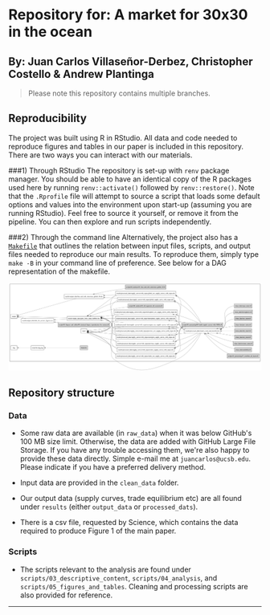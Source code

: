 # Repository for: A market for 30x30 in the ocean
## By: Juan Carlos Villaseñor-Derbez, Christopher Costello & Andrew Plantinga

> Please note this repository contains multiple branches.

## Reproducibility

The project was built using R in RStudio. All data and code needed to reproduce figures and tables in our paper is included in this repository. There are two ways you can interact with our materials.

###1) Through RStudio
The repository is set-up with `renv` package manager. You should be able to have an identical copy of the R packages used here by running `renv::activate()` followed by `renv::restore()`. Note that the `.Rprofile` file will attempt to source a script that loads some default options and values into the environment upon start-up (assuming you are running RStudio). Feel free to source it yourself, or remove it from the pipeline. You can then explore and run scripts independently.

###2) Through the command line
Alternatively, the project also has a [`Makefile`](https://github.com/jcvdav/transferable_conservation/blob/master/Makefile) that outlines the relation between input files, scripts, and output files needed to reproduce our main results. To reproduce them, simply type `make -B` in your command line of preference. See below for a DAG representation of the makefile.

![](makefile-dag.png)

## Repository structure 

### Data

- Some raw data are available (in `raw_data`) when it was below GitHub's 100 MB size limit. Otherwise, the data are added with GitHub Large File Storage. If you have any trouble accessing them, we're also happy to provide these data directly. Simple e-mail me at `juancarlos@ucsb.edu`. Please indicate if you have a preferred delivery method.

- Input data are provided in the `clean_data` folder.

- Our output data (supply curves, trade equilibrium etc) are all found under `results` (either `output_data` or `processed_dats`).

- There is a csv file, requested by Science, which contains the data required to produce Figure 1 of the main paper.

### Scripts

- The scripts relevant to the analysis are found under `scripts/03_descriptive_content`, `scripts/04_analysis`, and `scripts/05_figures_and_tables`. Cleaning and processing scripts are also provided for reference.

---------
